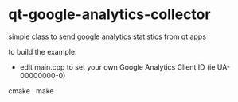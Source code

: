qt-google-analytics-collector
=============================

simple class to send google analytics statistics from qt apps

to build the example:
- edit main.cpp to set your own Google Analytics Client ID (ie UA-00000000-0)

 cmake .
 make
